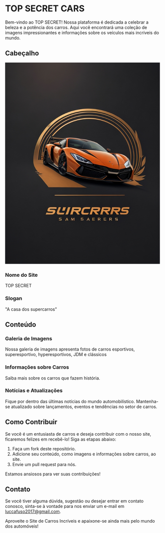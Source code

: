 # TOP SECRET CARS

Bem-vindo ao TOP SECRET! Nossa plataforma é dedicada a celebrar a beleza e a potência dos carros. Aqui você encontrará uma coleção de imagens impressionantes e informações sobre os veículos mais incríveis do mundo.

## Cabeçalho
![Imagem do Carro](img/logo.jpg)

### Nome do Site
TOP SECRET

### Slogan
"A casa dos supercarros"

## Conteúdo

### Galeria de Imagens
Nossa galeria de imagens apresenta fotos de carros esportivos, superesportivo, hyperesportivos, JDM e clássicos 

### Informações sobre Carros
Saiba mais sobre os carros que fazem história.

### Notícias e Atualizações
Fique por dentro das últimas notícias do mundo automobilístico. Mantenha-se atualizado sobre lançamentos, eventos e tendências no setor de carros.

## Como Contribuir
Se você é um entusiasta de carros e deseja contribuir com o nosso site, ficaremos felizes em recebê-lo! Siga as etapas abaixo:

1. Faça um fork deste repositório.
2. Adicione seu conteúdo, como imagens e informações sobre carros, ao site.
3. Envie um pull request para nós.

Estamos ansiosos para ver suas contribuições!

## Contato
Se você tiver alguma dúvida, sugestão ou desejar entrar em contato conosco, sinta-se à vontade para nos enviar um e-mail em [luccafuso2017@gmail.com](mailto:luccafuso2017@gmail.com).

Aproveite o Site de Carros Incríveis e apaixone-se ainda mais pelo mundo dos automóveis!
